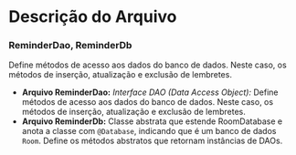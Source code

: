 # Descrição do Arquivo

### ReminderDao, ReminderDb

Define métodos de acesso aos dados do banco de dados. Neste
caso, os métodos de inserção, atualização e exclusão de lembretes.

- **Arquivo ReminderDao:**
  _Interface DAO (Data Access Object):_ Define métodos de acesso aos dados do banco de dados.
  Neste caso, os métodos de inserção, atualização e exclusão de lembretes.
- **Arquivo ReminderDb:**
  Classe abstrata que estende RoomDatabase e anota a classe com `@Database`, indicando que é um banco
  de dados `Room`. Define os métodos abstratos que retornam instâncias de DAOs.